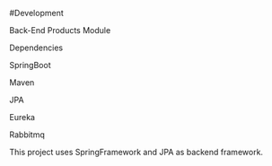 #Development

Back-End Products Module

Dependencies

SpringBoot

Maven

JPA

Eureka

Rabbitmq

This project uses SpringFramework and JPA as backend framework.
